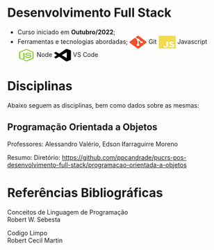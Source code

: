 # Desenvolvimento Full Stack

 - Curso iniciado em  **Outubro/2022**;
 - Ferramentas e tecnologias abordadas;
<img align="center" alt="ppcandrade-Git" height="30" width="40" src="https://raw.githubusercontent.com/devicons/devicon/master/icons/git/git-plain.svg"> Git
<img align="center" alt="ppcandrade-Js" height="30" width="40" src="https://raw.githubusercontent.com/devicons/devicon/master/icons/javascript/javascript-plain.svg"> Javascript
<img align="center" alt="ppcandrade-NodeJS" height="30" width="40" src="https://raw.githubusercontent.com/devicons/devicon/master/icons/nodejs/nodejs-original.svg"> Node
<img align="center" alt="ppcandrade-VS Code" height="30" width="40" src="https://raw.githubusercontent.com/devicons/devicon/master/icons/vscode/vscode-plain.svg"> VS Code

# Disciplinas

Abaixo seguem as disciplinas, bem como dados sobre as mesmas:

## Programação Orientada a Objetos

Professores: Alessandro Valério, Edson Ifarraguirre Moreno

Resumo:
Diretório: https://github.com/ppcandrade/pucrs-pos-desenvolvimento-full-stack/programacao-orientada-a-objetos

# Referências Bibliográficas

Conceitos de Linguagem de Programação  
Robert W. Sebesta  
  
Codigo Limpo  
Robert Cecil Martin
